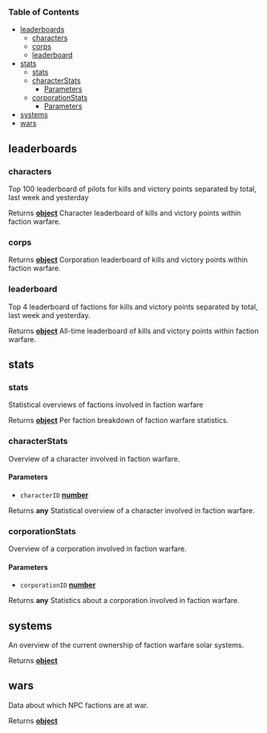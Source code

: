 <!-- Generated by documentation.js. Update this documentation by updating the source code. -->

### Table of Contents

-   [leaderboards][1]
    -   [characters][2]
    -   [corps][3]
    -   [leaderboard][4]
-   [stats][5]
    -   [stats][6]
    -   [characterStats][7]
        -   [Parameters][8]
    -   [corporationStats][9]
        -   [Parameters][10]
-   [systems][11]
-   [wars][12]

## leaderboards

### characters

Top 100 leaderboard of pilots for kills and victory points separated by total, last week and yesterday

Returns **[object][13]** Character leaderboard of kills and victory points within faction warfare.

### corps

Returns **[object][13]** Corporation leaderboard of kills and victory points within faction warfare.

### leaderboard

Top 4 leaderboard of factions for kills and victory points separated by total, last week and yesterday.

Returns **[object][13]** All-time leaderboard of kills and victory points within faction warfare.

## stats

### stats

Statistical overviews of factions involved in faction warfare

Returns **[object][13]** Per faction breakdown of faction warfare statistics.

### characterStats

Overview of a character involved in faction warfare.

#### Parameters

-   `characterID` **[number][14]** 

Returns **any** Statistical overview of a character involved in faction warfare.

### corporationStats

Overview of a corporation involved in faction warfare.

#### Parameters

-   `corporationID` **[number][14]** 

Returns **any** Statistics about a corporation involved in faction warfare.

## systems

An overview of the current ownership of faction warfare solar systems.

Returns **[object][13]** 

## wars

Data about which NPC factions are at war.

Returns **[object][13]** 

[1]: #leaderboards

[2]: #characters

[3]: #corps

[4]: #leaderboard

[5]: #stats

[6]: #stats-1

[7]: #characterstats

[8]: #parameters

[9]: #corporationstats

[10]: #parameters-1

[11]: #systems

[12]: #wars

[13]: https://developer.mozilla.org/docs/Web/JavaScript/Reference/Global_Objects/Object

[14]: https://developer.mozilla.org/docs/Web/JavaScript/Reference/Global_Objects/Number
